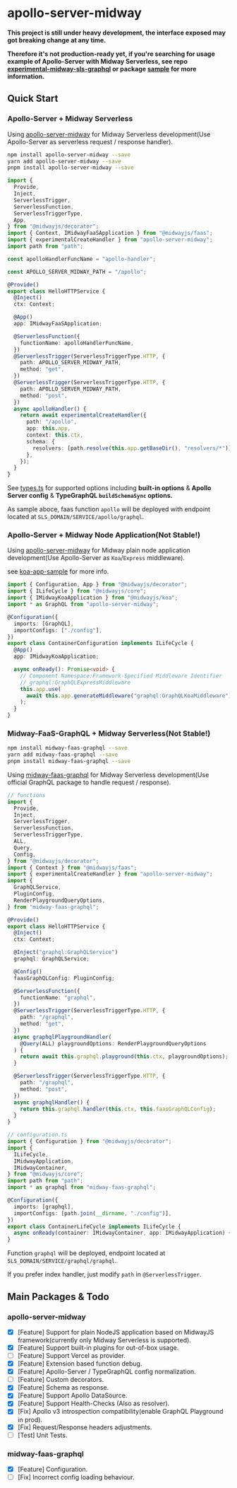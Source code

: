 # apollo-server-midway

**This project is still under heavy development, the interface exposed may got breaking change at any time.**

**Therefore it's not production-ready yet, if you're searching for usage example of Apollo-Server with Midway Serverless, see repo [experimental-midway-sls-graphql](https://github.com/linbudu599/experimental-midway-sls-graphql) or package [sample](packages/sample/src/function/hello.ts) for more information.**

## Quick Start

### Apollo-Server + Midway Serverless

Using [apollo-server-midway](packages/apollo-server-midway/README.md) for Midway Serverless development(Use Apollo-Server as serverless request / response handler).

```bash
npm install apollo-server-midway --save
yarn add apollo-server-midway --save
pnpm install apollo-server-midway --save
```

```typescript
import {
  Provide,
  Inject,
  ServerlessTrigger,
  ServerlessFunction,
  ServerlessTriggerType,
  App,
} from "@midwayjs/decorator";
import { Context, IMidwayFaaSApplication } from "@midwayjs/faas";
import { experimentalCreateHandler } from "apollo-server-midway";
import path from "path";

const apolloHandlerFuncName = "apollo-handler";

const APOLLO_SERVER_MIDWAY_PATH = "/apollo";

@Provide()
export class HelloHTTPService {
  @Inject()
  ctx: Context;

  @App()
  app: IMidwayFaaSApplication;

  @ServerlessFunction({
    functionName: apolloHandlerFuncName,
  })
  @ServerlessTrigger(ServerlessTriggerType.HTTP, {
    path: APOLLO_SERVER_MIDWAY_PATH,
    method: "get",
  })
  @ServerlessTrigger(ServerlessTriggerType.HTTP, {
    path: APOLLO_SERVER_MIDWAY_PATH,
    method: "post",
  })
  async apolloHandler() {
    return await experimentalCreateHandler({
      path: "/apollo",
      app: this.app,
      context: this.ctx,
      schema: {
        resolvers: [path.resolve(this.app.getBaseDir(), "resolvers/*")],
      },
    });
  }
}
```

See [types.ts](https://github.com/linbudu599/apollo-server-midway/blob/main/packages/apollo-server-midway/lib/shared/types.ts) for supported options including **built-in options** & **Apollo Server config** & **TypeGraphQL `buildSchemaSync` options.**

As sample aboce, faas function `apollo` will be deployed with endpoint located at `SLS_DOMAIN/SERVICE/apollo/graphql`.

### Apollo-Server + Midway Node Application(Not Stable!)

Using [apollo-server-midway](packages/apollo-server-midway/README.md) for Midway plain node application development(Use Apollo-Server as `Koa`/`Express` middleware).

see [koa-app-sample](packages/koa-app-sample) for more info.

```typescript
import { Configuration, App } from "@midwayjs/decorator";
import { ILifeCycle } from "@midwayjs/core";
import { IMidwayKoaApplication } from "@midwayjs/koa";
import * as GraphQL from "apollo-server-midway";

@Configuration({
  imports: [GraphQL],
  importConfigs: ["./config"],
})
export class ContainerConfiguration implements ILifeCycle {
  @App()
  app: IMidwayKoaApplication;

  async onReady(): Promise<void> {
    // Component Namespace:Framework-Specified Middleware Identifier
    // graphql:GraphQLExpressMiddleware
    this.app.use(
      await this.app.generateMiddleware("graphql:GraphQLKoaMiddleware")
    );
  }
}
```

### Midway-FaaS-GraphQL + Midway Serverless(Not Stable!)

```bash
npm install midway-faas-graphql --save
yarn add midway-faas-graphql --save
pnpm install midway-faas-graphql --save
```

Using [midway-faas-graphql](packages/apollo-server-midway/README.md) for Midway Serverless development(Use official GraphQL package to handle request / response).

```typescript
// functions
import {
  Provide,
  Inject,
  ServerlessTrigger,
  ServerlessFunction,
  ServerlessTriggerType,
  ALL,
  Query,
  Config,
} from "@midwayjs/decorator";
import { Context } from "@midwayjs/faas";
import { experimentalCreateHandler } from "apollo-server-midway";
import {
  GraphQLService,
  PluginConfig,
  RenderPlaygroundQueryOptions,
} from "midway-faas-graphql";

@Provide()
export class HelloHTTPService {
  @Inject()
  ctx: Context;

  @Inject("graphql:GraphQLService")
  graphql: GraphQLService;

  @Config()
  faasGraphQLConfig: PluginConfig;

  @ServerlessFunction({
    functionName: "graphql",
  })
  @ServerlessTrigger(ServerlessTriggerType.HTTP, {
    path: "/graphql",
    method: "get",
  })
  async graphqlPlaygroundHandler(
    @Query(ALL) playgroundOptions: RenderPlaygroundQueryOptions
  ) {
    return await this.graphql.playground(this.ctx, playgroundOptions);
  }

  @ServerlessTrigger(ServerlessTriggerType.HTTP, {
    path: "/graphql",
    method: "post",
  })
  async graphqlHandler() {
    return this.graphql.handler(this.ctx, this.faasGraphQLConfig);
  }
}

// configuration.ts
import { Configuration } from "@midwayjs/decorator";
import {
  ILifeCycle,
  IMidwayApplication,
  IMidwayContainer,
} from "@midwayjs/core";
import path from "path";
import * as graphql from "midway-faas-graphql";

@Configuration({
  imports: [graphql],
  importConfigs: [path.join(__dirname, "./config")],
})
export class ContainerLifeCycle implements ILifeCycle {
  async onReady(container: IMidwayContainer, app: IMidwayApplication) {}
}
```

Function `graphql` will be deployed, endpoint located at `SLS_DOMAIN/SERVICE/graphql/graphql`.

If you prefer index handler, just modify `path` in `@ServerlessTrigger`.

## Main Packages & Todo

### apollo-server-midway

- [x] [Feature] Support for plain NodeJS application based on MidwayJS framework(currently only Midway Serverless is supported).
- [x] [Feature] Support built-in plugins for out-of-box usage.
- [ ] [Feature] Support Vercel as provider.
- [x] [Feature] Extension based function debug.
- [x] [Feature] Apollo-Server / TypeGraphQL config normalization.
- [ ] [Feature] Custom decorators.
- [x] [Feature] Schema as response.
- [x] [Feature] Support Apollo DataSource.
- [x] [Feature] Support Health-Checks (Also as resolver).
- [x] [Fix] Apollo v3 introspection compatibility(enable GraphQL Playground in prod).
- [x] [Fix] Request/Response headers adjustments.
- [ ] [Test] Unit Tests.

### midway-faas-graphql

- [x] [Feature] Configuration.
- [ ] [Fix] Incorrect config loading behaviour.
